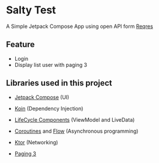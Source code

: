 # Salty Test
A Simple Jetpack Compose App using open API form [Reqres](https://reqres.in/)

## Feature
- Login
- Display list user with paging 3


## Libraries used in this project
- [Jetpack Compose](https://developer.android.com/jetpack/compose) (UI)

- [Koin](https://insert-koin.io/) (Dependency Injection)

- [LifeCycle Components](https://developer.android.com/topic/libraries/architecture/livedata) (ViewModel and LiveData)

- [Coroutines](https://kotlinlang.org/docs/reference/coroutines-overview.html) and [Flow](https://kotlinlang.org/docs/flow.html#asynchronous-flow) (Asynchronous programming)

- [Ktor](https://ktor.io/docs/welcome.html) (Networking)

- [Paging 3](https://developer.android.com/topic/libraries/architecture/paging/v3-overview)